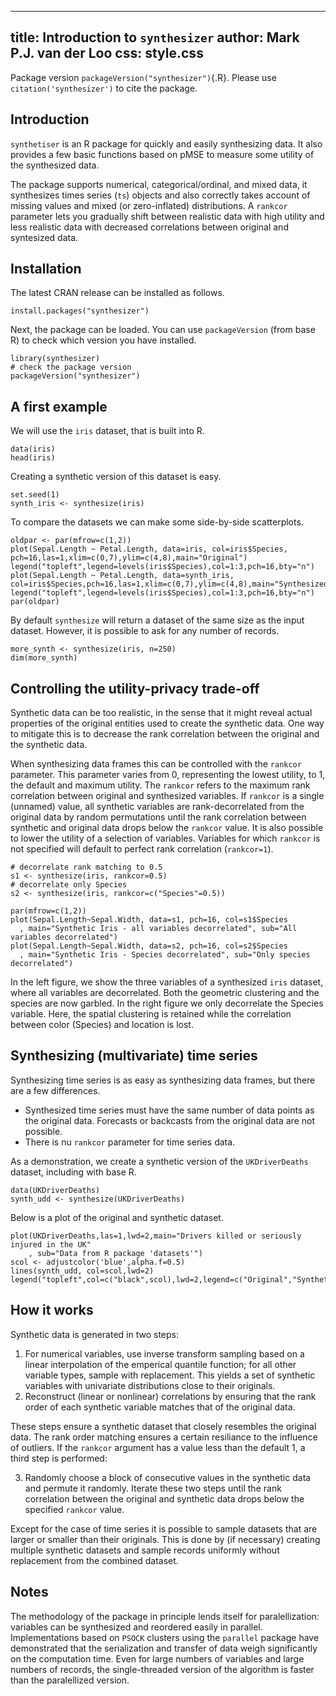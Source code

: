 <!--
%\VignetteEngine{simplermarkdown::mdweave_to_html}
%\VignetteIndexEntry{Introduction to synthesizer}
-->

---
title: Introduction to `synthesizer`
author: Mark P.J. van der Loo
css: style.css
---

Package version `packageVersion("synthesizer")`{.R}. Please use `citation('synthesizer')` to cite the package.

## Introduction

`synthetiser` is an R package for quickly and easily synthesizing data.  It
also provides a few basic functions based on pMSE to measure some utility of
the synthesized data.

The package supports numerical, categorical/ordinal, and mixed data, it
synthesizes times series (`ts`) objects and also correctly takes account of
missing values and mixed (or zero-inflated) distributions.  A `rankcor`
parameter lets you gradually shift between realistic data with high utility and
less realistic data with decreased correlations between original and syntesized
data.


## Installation

The latest CRAN release can be installed as follows.
```
install.packages("synthesizer")
```
Next, the package can be loaded. You can use `packageVersion` (from base R) to
check which version you have installed.
```{#load_package .R}
library(synthesizer)
# check the package version
packageVersion("synthesizer")
```

## A first example

We will use the `iris` dataset, that is built into R.

```{#load_iris .R}
data(iris)
head(iris)
```

Creating a synthetic version of this dataset is easy.

```{#synthesize_iris .R}
set.seed(1)
synth_iris <- synthesize(iris)
```

To compare the datasets we can make some side-by-side scatterplots.

```{#plot .R  fun=output_figure name="test" caption="Original and Synthesized Iris" device="png" width=800 height=400}
oldpar <- par(mfrow=c(1,2))
plot(Sepal.Length ~ Petal.Length, data=iris, col=iris$Species, pch=16,las=1,xlim=c(0,7),ylim=c(4,8),main="Original")
legend("topleft",legend=levels(iris$Species),col=1:3,pch=16,bty="n")
plot(Sepal.Length ~ Petal.Length, data=synth_iris, col=iris$Species,pch=16,las=1,xlim=c(0,7),ylim=c(4,8),main="Synthesized")
legend("topleft",legend=levels(iris$Species),col=1:3,pch=16,bty="n")
par(oldpar)
```

By default `synthesize` will return a dataset of the same size as the input
dataset. However, it is possible to ask for any number of records.

```{#synthesize_more .R}
more_synth <- synthesize(iris, n=250)
dim(more_synth)
```

## Controlling the utility-privacy trade-off

Synthetic data can be too realistic, in the sense that it might reveal actual
properties of the original entities used to create the synthetic data. One way
to mitigate this is to decrease the rank correlation between the original and
the synthetic data.

When synthesizing data frames this can be controlled with the `rankcor`
parameter. This parameter varies from 0, representing the lowest utility, to 1,
the default and maximum utility.  The `rankcor` refers to the maximum rank
correlation between original and synthesized variables. If `rankcor` is a
single (unnamed) value, all synthetic variables are rank-decorrelated from the
original data by random permutations until the rank correlation between
synthetic and original data drops below the `rankcor` value. It is also
possible to lower the utility of a selection of variables. Variables for which
`rankcor` is not specified will default to perfect rank correlation
(`rankcor=1`).
```{#decorrelate .R}
# decorrelate rank matching to 0.5
s1 <- synthesize(iris, rankcor=0.5)
# decorrelate only Species
s2 <- synthesize(iris, rankcor=c("Species"=0.5))
```

```{#plot2 .R fun=output_figure name="utility" caption="Two versions of syntetic iris" device="png" width=800 height=400}
par(mfrow=c(1,2))
plot(Sepal.Length~Sepal.Width, data=s1, pch=16, col=s1$Species
  , main="Synthetic Iris - all variables decorrelated", sub="All variables decorrelated")
plot(Sepal.Length~Sepal.Width, data=s2, pch=16, col=s2$Species
  , main="Synthetic Iris - Species decorrelated", sub="Only species decorrelated")
```
In the left figure, we show the three variables of a synthesized `iris`
dataset, where all variables are decorrelated. Both the geometric clustering
and the species are now garbled. In the right figure we only decorrelate the
Species variable. Here, the spatial clustering is retained while the
correlation between color (Species) and location is lost.


## Synthesizing (multivariate) time series

Synthesizing time series is as easy as synthesizing data frames, but there are a few differences.

- Synthesized time series must have the same number of data points as the
  original data. Forecasts or backcasts from the original data are not possible.
- There is nu `rankcor` parameter for time series data.

As a demonstration, we create a synthetic version of the `UKDriverDeaths`
dataset, including with base R.
```{#UKDD .R}
data(UKDriverDeaths)
synth_udd <- synthesize(UKDriverDeaths)
```
Below is a plot of the original and synthetic dataset.
```{#plot2 .R fun=output_figure name="ukdd" caption="Original and synthetic time series" device="png" width=800 height=400}
plot(UKDriverDeaths,las=1,lwd=2,main="Drivers killed or seriously injured in the UK"
    , sub="Data from R package 'datasets'")
scol <- adjustcolor('blue',alpha.f=0.5)
lines(synth_udd, col=scol,lwd=2)
legend("topleft",col=c("black",scol),lwd=2,legend=c("Original","Synthetic"),bty='n')
```



## How it works

Synthetic data is generated in two steps:

1. For numerical variables, use inverse transform sampling based on a linear interpolation of the 
   emperical quantile function; for all other variable types, sample with replacement. This yields
   a set of synthetic variables with univariate distributions close to their originals.
2. Reconstruct (linear or nonlinear) correlations by ensuring that the rank order of each synthetic 
   variable matches that of the original data.

These steps ensure a synthetic dataset that closely resembles the original
data. The rank order matching ensures a certain resiliance to the influence of
outliers. If the `rankcor` argument has a value less than the default 1, a third
step is performed:

3. Randomly choose a block of consecutive values in the synthetic data and permute it
   randomly. Iterate these two steps until the rank correlation between the original
   and synthetic data drops below the specified `rankcor` value.

Except for the case of time series it is possible to sample datasets that are
larger or smaller than their originals. This is done by (if necessary) creating
multiple synthetic datasets and sample records uniformly without replacement
from the combined dataset.


## Notes

The methodology of the package in principle lends itself for paralellization:
variables can be synthesized and reordered easily in parallel. Implementations
based on `PSOCK` clusters using the `parallel` package have demonstrated that
the serialization and transfer of data weigh significantly on the computation
time. Even for large numbers of variables and large numbers of records, the
single-threaded version of the algorithm is faster than the paralellized
version.






